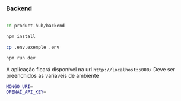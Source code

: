 ### Backend

```bash

cd product-hub/backend

npm install

cp .env.exemple .env

npm run dev

``` 

A aplicação ficará disponível na url `http://localhost:5000/`
Deve ser preenchidos as variaveis de ambiente 
```bash
MONGO_URI=
OPENAI_API_KEY=
```